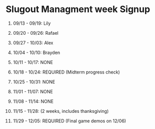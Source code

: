 # Slugout Managment week Signup

1. 09/13 - 09/19: Lily

2. 09/20 - 09/26: Rafael

3. 09/27 - 10/03: Alex

4. 10/04 - 10/10: Brayden

5. 10/11 - 10/17: NONE

6. 10/18 - 10/24: REQUIRED (Midterm progress check)

7. 10/25 - 10/31: NONE

8. 11/01 - 11/07: NONE

9. 11/08 - 11/14: NONE

10. 11/15 - 11/28: (2 weeks, includes thanksgiving)

11. 11/29 - 12/05: REQUIRED (Final game demos on 12/06)
